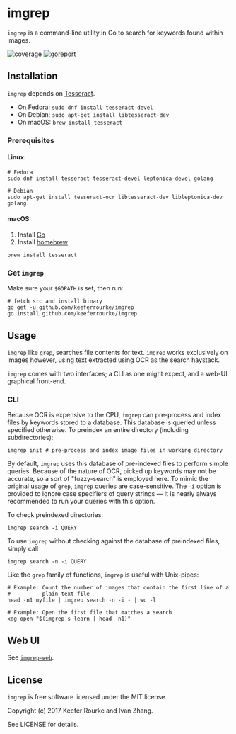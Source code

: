 # imgrep

`imgrep` is a command-line utility in Go to search for keywords found
within images.

![coverage](https://img.shields.io/badge/coverage-67%25-orange.svg)
[![goreport](https://goreportcard.com/badge/github.com/keeferrourke/imgrep)](https://goreportcard.com/report/github.com/keeferrourke/imgrep)

## Installation

`imgrep` depends on
[Tesseract](https://github.com/tesseract-ocr/tesseract).

  * On Fedora: `sudo dnf install tesseract-devel`
  * On Debian: `sudo apt-get install libtesseract-dev`
  * On macOS: `brew install tesseract`

### Prerequisites
#### Linux: 

```
# Fedora
sudo dnf install tesseract tesseract-devel leptonica-devel golang

# Debian
sudo apt-get install tesseract-ocr libtesseract-dev libleptonica-dev golang
```

#### macOS:

 1. Install [Go](https://golang.org/dl/)
 2. Install [homebrew](https://brew.sh)

```
brew install tesseract
```

### Get `imgrep`
Make sure your `$GOPATH` is set, then run:

```
# fetch src and install binary
go get -u github.com/keeferrourke/imgrep
go install github.com/keeferrourke/imgrep
```

## Usage

`imgrep` like `grep`, searches file contents for text. `imgrep` works
exclusively on images however, using text extracted using OCR as the
search haystack.

`imgrep` comes with two interfaces; a CLI as one might expect, and a
web-UI graphical front-end.

### CLI

Because OCR is expensive to the CPU, `imgrep` can pre-process and
index files by keywords stored to a database. This database is queried
unless specified otherwise. To preindex an entire
directory (including subdirectories):

```
imgrep init # pre-process and index image files in working directory
```

By default, `imgrep` uses this database of pre-indexed files to perform
simple queries. Because of the nature of OCR, picked up keywords may not
be accurate, so a sort of "fuzzy-search" is employed here. To mimic the
original usage of `grep`, `imgrep` queries are case-sensitive. The `-i`
option is provided to ignore case specifiers of query strings &mdash;
it is nearly always recommended to run your queries with this option.

To check preindexed directories:

```
imgrep search -i QUERY
```

To use `imgrep` without checking against the database of preindexed
files, simply call

```
imgrep search -n -i QUERY
```

Like the `grep` family of functions, `imgrep` is useful with Unix-pipes:

```
# Example: Count the number of images that contain the first line of a
#          plain-text file
head -n1 myfile | imgrep search -n -i - | wc -l

# Example: Open the first file that matches a search
xdg-open "$(imgrep s learn | head -n1)"
```

## Web UI
See [`imgrep-web`](https://github.com/keeferrourke/imgrep-web).

## License
`imgrep` is free software licensed under the MIT license.

Copyright (c) 2017 Keefer Rourke and Ivan Zhang.

See LICENSE for details.
